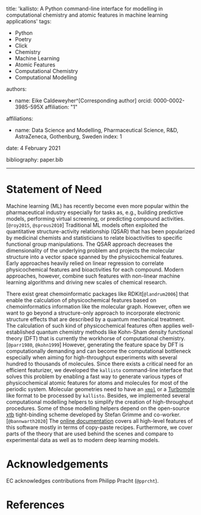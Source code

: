 title: 'kallisto: A Python command-line interface for modelling in computational chemistry and atomic features in machine learning applications'
tags:
  - Python
  - Poetry
  - Click
  - Chemistry
  - Machine Learning
  - Atomic Features
  - Computational Chemistry
  - Computational Modelling

authors:
  - name: Eike Caldeweyher^[Corresponding author]
    orcid: 0000-0002-3985-595X
    affiliation: "1" 

affiliations:
 - name: Data Science and Modelling, Pharmaceutical Science, R&D, AstraZeneca, Gothenburg, Sweden
   index: 1

date: 4 February 2021

bibliography: paper.bib

---

# Statement of Need

Machine learning (ML) has recently become even more popular within the pharmaceutical industry especially for tasks as, e.g., building predictive models, performing virtual screening, or predicting compound activities.[`@roy2015`, `@sprous2010`]
Traditional ML models often exploited the quantitative structure-activity relationship (QSAR) that has been popularized by medicinal chemists and statisticians to relate bioactivities to specific functional group manipulations.
The QSAR approach decreases the dimensionality of the underlying problem and projects the molecular structure into a vector space spanned by the physicochemical features.
Early approaches heavily relied on linear regression to correlate physicochemical features and bioactivities for each compound.
Modern approaches, however, combine such features with non-linear machine learning algorithms and driving new scales of chemical research.

There exist great chemoinformatic packages like RDKit[`@landrum2006`] that enable the calculation of physicochemical features based on chemoinformatics information like the molecular graph.
However, often we want to go beyond a structure-only approach to incorporate electronic structure effects that are described by a quantum mechanical treatment.
The calculation of such kind of physicochemical features often applies well-established quantum chemistry methods like Kohn-Sham density functional theory (DFT) that is currently the workhorse of computational chemistry.[`@parr1980`, `@kohn1999`]
However, generating the feature space by DFT is computationally demanding and can become the computational bottleneck especially when aiming for high-throughput experiments with several hundred to thousands of molecules.
Since there exists a critical need for an efficient featurizer, we developed the ``kallisto`` command-line interface that solves this problem by enabling a fast way to generate various types of physicochemical atomic features for atoms and molecules for most of the periodic system.
Molecular geometries need to have an [``xmol``](https://en.wikipedia.org/wiki/XYZ_file_format) or a [Turbomole](https://www.turbomole.org/wp-content/uploads/2019/11/Turbomole_Manual_7-4-1.pdf) like format to be processed by ``kallisto``.
Besides, we implemented several computational modelling helpers to simplify the creation of high-throughput procedures.
Some of those modelling helpers depend on the open-source [xtb](https://github.com/grimme-lab/xtb) tight-binding scheme developed by Stefan Grimme and co-worker.[`@bannwarth2020`]
The [online documentation](https://ehjc.gitbook.io/kallisto/) covers all high-level features of this software mostly in terms of copy-paste recipes.
Furthermore, we cover parts of the theory that are used behind the scenes and compare to experimental data as well as to modern deep learning models.


# Acknowledgements

EC acknowledges contributions from Philipp Pracht (`@pprcht`).

# References
